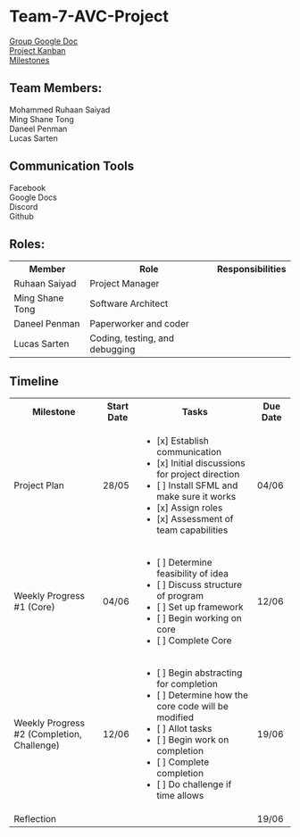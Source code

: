 # Team-7-AVC-Project

[Group Google Doc](https://docs.google.com/document/d/1E5nax8sHvRvkREA-iLWSAP3fB-MumnZg8RVfdBt5z-o/edit?usp=sharing)\
[Project Kanban](https://github.com/ruhaansaiyad/Team-7-AVC-Project/projects/1)\
[Milestones](https://github.com/ruhaansaiyad/Team-7-AVC-Project/milestones)

## Team Members:
Mohammed Ruhaan Saiyad\
Ming Shane Tong\
Daneel Penman\
Lucas Sarten

## Communication Tools
Facebook\
Google Docs\
Discord\
Github

## Roles:
<table>
    <tbody>
        <tr>
            <th>Member</th>
            <th>Role</th>
            <th>Responsibilities</th>
        </tr>
        <tr>
            <td>Ruhaan Saiyad</td>
            <td>Project Manager</td>
            <td></td>
        </tr>
        <tr>
            <td>Ming Shane Tong</td>
            <td>Software Architect</td>
            <td></td>
        </tr>
        <tr>
            <td>Daneel Penman</td>
            <td>Paperworker and coder</td>
            <td></td>
        </tr>
        <tr>
            <td>Lucas Sarten</td>
            <td>Coding, testing, and debugging</td>
            <td></td>
        </tr>
    </tbody>
</table>

## Timeline
<table>
    <tbody>
        <tr>
            <th>Milestone</th>
            <th>Start Date</th>
            <th>Tasks</th>
            <th>Due Date</th>
        </tr>
        <tr>
            <td>Project Plan</td>
            <td>28/05</td>
            <td>
                <ul>
                    <li> [x] Establish communication</li>
                    <li> [x] Initial discussions for project direction</li>
                    <li> [ ] Install SFML and make sure it works</li>
                    <li> [x] Assign roles</li>
                    <li> [x] Assessment of team capabilities </li>
                </ul>
            </td>
            <td>04/06</td>
        </tr>
        <tr>
            <td>Weekly Progress #1 (Core)</td>
            <td>04/06</td>
            <td>
                <ul>
                    <li> [ ] Determine feasibility of idea</li>
                    <li> [ ] Discuss structure of program</li>
                    <li> [ ] Set up framework</li>
                    <li> [ ] Begin working on core</li>
                    <li> [ ] Complete Core</li>
                </ul>
            </td>
            <td>12/06</td>
        </tr>
        <tr>
            <td>Weekly Progress #2 (Completion, Challenge)</td>
            <td>12/06</td>
            <td>
                <ul>
                    <li> [ ] Begin abstracting for completion</li>
                    <li> [ ] Determine how the core code will be modified</li>
                    <li> [ ] Allot tasks</li>
                    <li> [ ] Begin work on completion</li>
                    <li> [ ] Complete completion</li>
                    <li> [ ] Do challenge if time allows</li>
                </ul>
            </td>
            <td>19/06</td>
        </tr>
        <tr>
            <td>Reflection</td>
            <td></td>
            <td></td>
            <td>19/06</td>
        </tr>
    </tbody>
</table>

